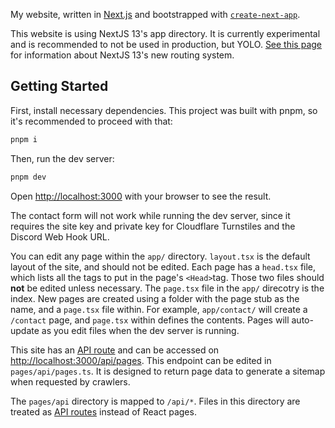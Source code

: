My website, written in [Next.js](https://nextjs.org/) and bootstrapped with [`create-next-app`](https://github.com/vercel/next.js/tree/canary/packages/create-next-app).

This website is using NextJS 13's app directory. It is currently experimental and is recommended to not be used in production, but YOLO. [See this page](https://beta.nextjs.org/docs/routing/fundamentals) for information about NextJS 13's new routing system.

## Getting Started

First, install necessary dependencies. This project was built with pnpm, so it's recommended to proceed with that:

```bash
pnpm i
```

Then, run the dev server:

```bash
pnpm dev
```
Open [http://localhost:3000](http://localhost:3000) with your browser to see the result.

The contact form will not work while running the dev server, since it requires the site key and private key for Cloudflare Turnstiles and the Discord Web Hook URL.

You can edit any page within the `app/` directory. `layout.tsx` is the default layout of the site, and should not be edited. Each page has a `head.tsx` file, which lists all the tags to put in the page's `<Head>`tag. Those two files should **not** be edited unless necessary. The `page.tsx` file in the `app/` direcotry is the index. New pages are created using a folder with the page stub as the name, and a `page.tsx` file within. For example, `app/contact/` will create a `/contact` page, and `page.tsx` within defines the contents. Pages will auto-update as you edit files when the dev server is running.

This site has an [API route](https://nextjs.org/docs/api-routes/introduction) and can be accessed on [http://localhost:3000/api/pages](http://localhost:3000/api/pages). This endpoint can be edited in `pages/api/pages.ts`. It is designed to return page data to generate a sitemap when requested by crawlers.

The `pages/api` directory is mapped to `/api/*`. Files in this directory are treated as [API routes](https://nextjs.org/docs/api-routes/introduction) instead of React pages.
